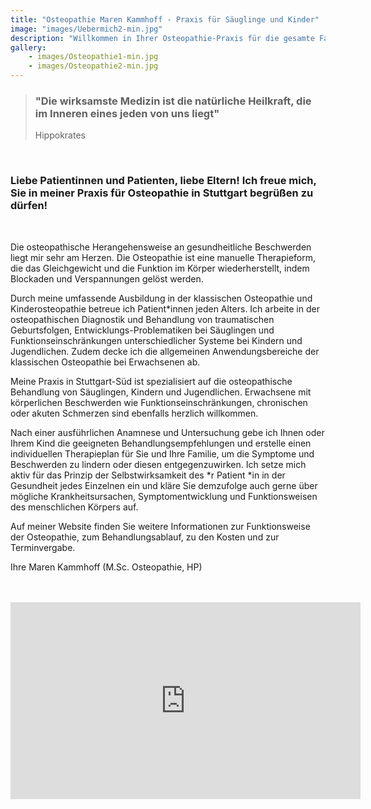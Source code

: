```yaml
---
title: "Osteopathie Maren Kammhoff - Praxis für Säuglinge und Kinder"
image: "images/Uebermich2-min.jpg"
description: "Willkommen in Ihrer Osteopathie-Praxis für die gesamte Familie in Stuttgart. Spezialisiert auf Säuglinge, Kinder und Frauen vor und nach der Geburt."
gallery:
    - images/Osteopathie1-min.jpg
    - images/Osteopathie2-min.jpg
---
```

 
> ### "Die wirksamste Medizin ist die natürliche Heilkraft, die im Inneren eines jeden von uns liegt"
>Hippokrates  
<br>  

### Liebe Patientinnen und Patienten, liebe Eltern! Ich freue mich, Sie in meiner Praxis für Osteopathie in Stuttgart begrüßen zu dürfen!
<br>

Die osteopathische Herangehensweise an gesundheitliche Beschwerden liegt mir sehr am Herzen. Die Osteopathie ist eine manuelle Therapieform, die das Gleichgewicht und die Funktion im Körper wiederherstellt, indem Blockaden und Verspannungen gelöst werden. 

Durch meine umfassende Ausbildung in der klassischen Osteopathie und Kinderosteopathie betreue ich Patient*innen jeden Alters. Ich arbeite in der osteopathischen Diagnostik und Behandlung von traumatischen Geburtsfolgen, Entwicklungs-Problematiken bei Säuglingen und Funktionseinschränkungen unterschiedlicher Systeme bei Kindern und Jugendlichen. Zudem decke ich die allgemeinen Anwendungsbereiche der klassischen Osteopathie bei Erwachsenen ab.

Meine Praxis in Stuttgart-Süd ist spezialisiert auf die osteopathische Behandlung von Säuglingen, Kindern und Jugendlichen. Erwachsene mit körperlichen Beschwerden wie Funktionseinschränkungen, chronischen oder akuten Schmerzen sind ebenfalls herzlich willkommen.

Nach einer ausführlichen Anamnese und Untersuchung gebe ich Ihnen oder Ihrem Kind die geeigneten Behandlungsempfehlungen und erstelle einen individuellen Therapieplan für Sie und Ihre Familie, um die Symptome und Beschwerden zu lindern oder diesen entgegenzuwirken. Ich setze mich aktiv für das Prinzip der Selbstwirksamkeit des *r Patient *in in der Gesundheit jedes Einzelnen ein und kläre Sie demzufolge auch gerne über mögliche Krankheitsursachen, Symptomentwicklung und Funktionsweisen des menschlichen Körpers auf.

Auf meiner Website finden Sie weitere Informationen zur Funktionsweise der Osteopathie, zum Behandlungsablauf, zu den Kosten und zur Terminvergabe.

Ihre Maren Kammhoff (M.Sc. Osteopathie, HP)
<br>
<br>
<br>

<div class="video-container">
  <iframe width="560" height="315" src="https://www.youtube.com/embed/qaxLBXQqyVQ?si=_-lRN41HpYZsJjj5" frameborder="0" allow="accelerometer; autoplay; clipboard-write; encrypted-media; gyroscope; picture-in-picture" allowfullscreen></iframe>
</div>